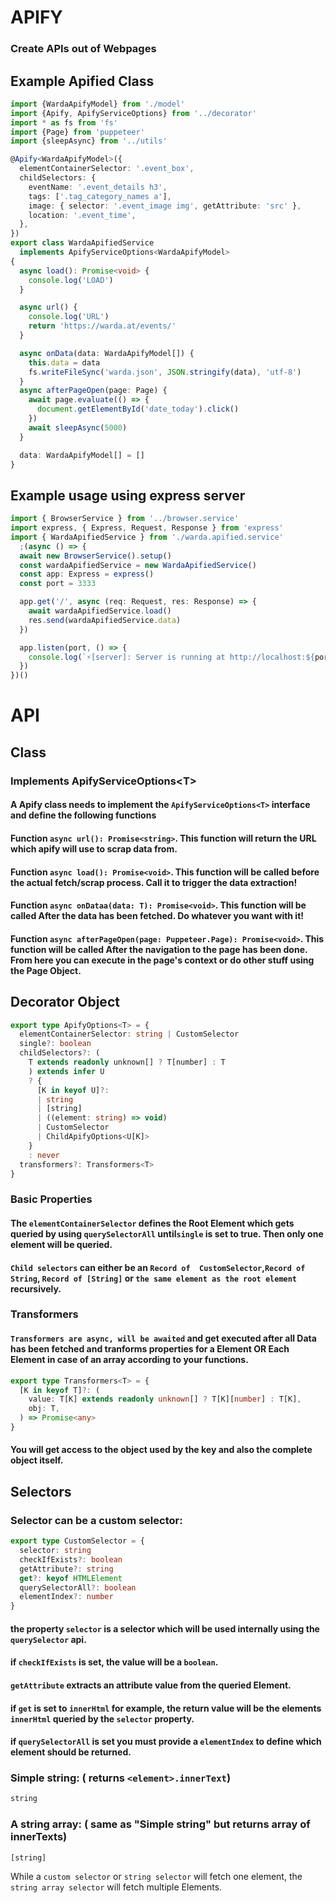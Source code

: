 # APIFY
### Create APIs out of Webpages


## Example Apified Class
```typescript
import {WardaApifyModel} from './model'
import {Apify, ApifyServiceOptions} from '../decorator'
import * as fs from 'fs'
import {Page} from 'puppeteer'
import {sleepAsync} from '../utils'

@Apify<WardaApifyModel>({
  elementContainerSelector: '.event_box',
  childSelectors: {
    eventName: '.event_details h3',
    tags: ['.tag_category_names a'],
    image: { selector: '.event_image img', getAttribute: 'src' },
    location: '.event_time',
  },
})
export class WardaApifiedService
  implements ApifyServiceOptions<WardaApifyModel>
{
  async load(): Promise<void> {
    console.log('LOAD')
  }

  async url() {
    console.log('URL')
    return 'https://warda.at/events/'
  }

  async onData(data: WardaApifyModel[]) {
    this.data = data
    fs.writeFileSync('warda.json', JSON.stringify(data), 'utf-8')
  }
  async afterPageOpen(page: Page) {
    await page.evaluate(() => {
      document.getElementById('date_today').click()
    })
    await sleepAsync(5000)
  }

  data: WardaApifyModel[] = []
}

```

## Example usage using express server

```typescript
import { BrowserService } from '../browser.service'
import express, { Express, Request, Response } from 'express'
import { WardaApifiedService } from './warda.apified.service'
  ;(async () => {
  await new BrowserService().setup()
  const wardaApifiedService = new WardaApifiedService()
  const app: Express = express()
  const port = 3333

  app.get('/', async (req: Request, res: Response) => {
    await wardaApifiedService.load()
    res.send(wardaApifiedService.data)
  })

  app.listen(port, () => {
    console.log(`⚡️[server]: Server is running at http://localhost:${port}`)
  })
})()

```


# API

## Class
### Implements ApifyServiceOptions\<T>
#### A Apify class needs to implement the ```ApifyServiceOptions<T>``` interface and define the following functions
#### Function ```async url(): Promise<string>```. This function will return the URL which apify will use to scrap data from.
#### Function ```async load(): Promise<void>```. This function will be called before the actual fetch/scrap process. Call it to trigger the data extraction!
#### Function ```async onDataa(data: T): Promise<void>```. This function will be called After the data has been fetched. Do whatever you want with it!
#### Function ```async afterPageOpen(page: Puppeteer.Page): Promise<void>```. This function will be called After the navigation to the page has been done. From here you can execute in the page's context or do other stuff using the Page Object.
## Decorator Object
```typescript
export type ApifyOptions<T> = {
  elementContainerSelector: string | CustomSelector
  single?: boolean
  childSelectors?: (
    T extends readonly unknown[] ? T[number] : T
    ) extends infer U
    ? {
      [K in keyof U]?:
      | string
      | [string]
      | ((element: string) => void)
      | CustomSelector
      | ChildApifyOptions<U[K]>
    }
    : never
  transformers?: Transformers<T>
}
```
### Basic Properties
#### The ```elementContainerSelector``` defines the Root Element which gets queried by using ```querySelectorAll``` until```single``` is set to true. Then only one element will be queried.
#### ```Child selectors``` can either be an ```Record of  CustomSelector```,```Record of String```, ```Record of [String]``` or ```the same element as the root element``` recursively.

### Transformers
#### ```Transformers are async, will be awaited``` and get executed after all Data has been fetched and tranforms properties for a Element OR Each Element in case of an array according to your functions. 

```typescript
export type Transformers<T> = {
  [K in keyof T]?: (
    value: T[K] extends readonly unknown[] ? T[K][number] : T[K],
    obj: T,
  ) => Promise<any>
}
```
#### You will get access to the object used by the key and also the complete object itself.


## Selectors

### Selector can be a custom selector:
```typescript
export type CustomSelector = {
  selector: string
  checkIfExists?: boolean
  getAttribute?: string
  get?: keyof HTMLElement
  querySelectorAll?: boolean
  elementIndex?: number
}
```
#### the property ```selector``` is a selector which will be used internally using the ```querySelector``` api.
#### if ```checkIfExists``` is set, the value will be a ```boolean```.
#### ```getAttribute``` extracts an attribute value from the queried Element.
#### if ```get``` is set to ```innerHtml``` for example, the return value will be the elements ```innerHtml``` queried by the ```selector``` property.
#### if ```querySelectorAll``` is set you must provide a ```elementIndex``` to define which element should be returned.
###
### Simple string: ( returns  ```<element>.innerText```)
```typescript
string
```
### A string array: ( same as "Simple string" but returns array of innerTexts)
```typescript
[string]
```

While a ```custom selector``` or ```string selector``` will fetch one element, the ```string array selector``` will fetch multiple Elements.
